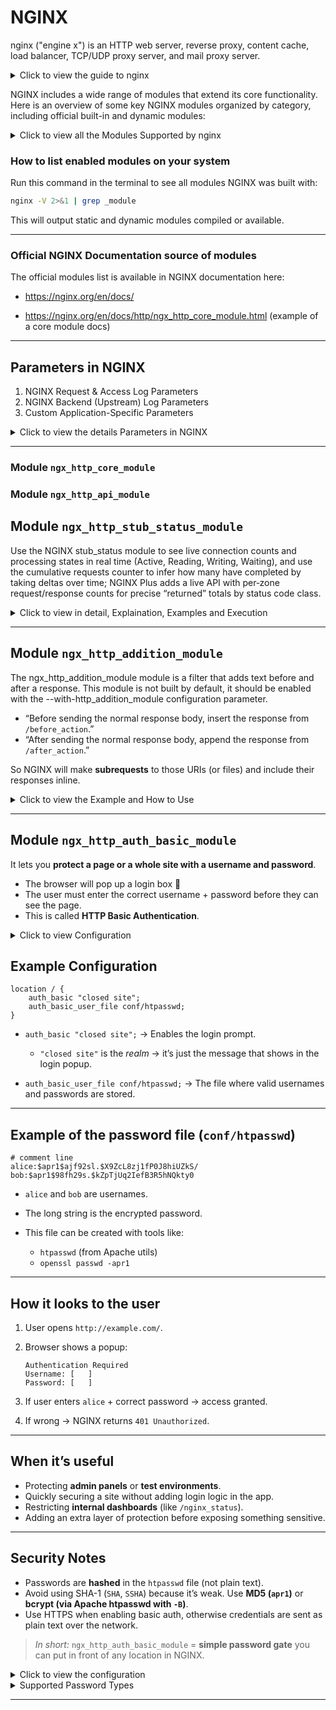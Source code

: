 # NGINX
nginx ("engine x") is an HTTP web server, reverse proxy, content cache, load balancer, TCP/UDP proxy server, and mail proxy server.

<details>
    <summary>Click to view the guide to nginx</summary>

Here’s your content rewritten into **documentation format**, aligned with the style, headings, and keywords used in the official **nginx beginner’s guide**:

---

# Beginner’s Guide to nginx

This guide provides a basic introduction to **nginx** and describes simple tasks that can be performed with it. It is assumed that nginx is already installed on the system. If it is not, see the [Installing nginx](https://nginx.org/en/docs/install.html) page.

This guide covers:

* Starting, stopping, and reloading nginx
* Understanding the configuration file’s structure
* Serving static content
* Configuring nginx as a proxy server
* Connecting nginx with a FastCGI application

---

## Master and Worker Processes

nginx has **one master process** and several **worker processes**.

* **Master process**:

  * Reads and evaluates configuration
  * Maintains worker processes

* **Worker processes**:

  * Handle actual request processing
  * Use an **event-based model** with OS-dependent mechanisms for efficiency

The number of worker processes is defined in the configuration file using the [`worker_processes`](https://nginx.org/en/docs/ngx_core_module.html#worker_processes) directive. This can either be a fixed number or automatically adjusted to the number of available CPU cores.

---

## Configuration File

The way nginx and its modules behave is determined by the **configuration file**.

* Default name: `nginx.conf`
* Common locations:

  * `/usr/local/nginx/conf`
  * `/etc/nginx`
  * `/usr/local/etc/nginx`

---

## Starting, Stopping, and Reloading Configuration

To start nginx, run the executable:

```bash
nginx
```

Once started, it can be controlled using the **-s** parameter:

```bash
nginx -s signal
```

### Supported signals:

* **stop** — fast shutdown
* **quit** — graceful shutdown
* **reload** — reload configuration
* **reopen** — reopen log files

For example, to gracefully stop nginx:

```bash
nginx -s quit
```

To reload configuration after changes:

```bash
nginx -s reload
```

### Sending signals using `kill`

You can also control nginx processes with standard Unix tools:

```bash
kill -s QUIT <master_process_id>
```

The **PID** of the master process is stored in:

* `/usr/local/nginx/logs/nginx.pid`
* `/var/run/nginx.pid`

To list running nginx processes:

```bash
ps -ax | grep nginx
```

For more, see [Controlling nginx](https://nginx.org/en/docs/control.html).

---

## Configuration File’s Structure

nginx consists of **modules** controlled by **directives**.

* **Simple directives**:

  * Name + parameters, end with `;`
* **Block directives**:

  * Same as simple directives, but with `{ ... }` containing additional instructions

Some block directives can contain other directives — these are called **contexts**. Examples:

* `events`
* `http`
* `server`
* `location`

Directives outside of any context belong to the **main context**.

* `events` and `http` → in main context
* `server` → in `http` context
* `location` → in `server` context

Anything after `#` is a **comment**.

---

## Serving Static Content

Serving static files (HTML, images, etc.) is a core function of nginx.

Example:

* `/data/www` → HTML files
* `/data/images` → image files

Create directories:

```bash
mkdir -p /data/www /data/images
echo "Hello from nginx" > /data/www/index.html
```

### Server configuration:

```nginx
server {
    location / {
        root /data/www;
    }

    location /images/ {
        root /data;
    }
}
```

* Requests starting with `/images/` → `/data/images`
* Other requests → `/data/www`

Example:

* `http://localhost/images/example.png` → `/data/images/example.png`
* `http://localhost/page.html` → `/data/www/page.html`

Apply changes:

```bash
nginx -s reload
```

Logs are in:

* `/usr/local/nginx/logs/access.log`
* `/usr/local/nginx/logs/error.log`
* or `/var/log/nginx`

---

## Setting Up a Simple Proxy Server

nginx can act as a **proxy server** — forwarding requests to other servers.

### Step 1: Define proxied server

```nginx
server {
    listen 8080;
    root /data/up1;

    location / {
    }
}
```

* Listens on port **8080**
* Serves files from `/data/up1`

### Step 2: Configure proxy server

```nginx
server {
    location / {
        proxy_pass http://localhost:8080;
    }

    location ~ \.(gif|jpg|png)$ {
        root /data/images;
    }
}
```

* Requests for `.gif`, `.jpg`, `.png` → served locally
* All other requests → forwarded to proxied server on `localhost:8080`

---

## Setting Up FastCGI Proxying

nginx can also pass requests to **FastCGI servers** (e.g., PHP).

### Example configuration:

```nginx
server {
    location / {
        fastcgi_pass  localhost:9000;
        fastcgi_param SCRIPT_FILENAME $document_root$fastcgi_script_name;
        fastcgi_param QUERY_STRING    $query_string;
    }

    location ~ \.(gif|jpg|png)$ {
        root /data/images;
    }
}
```

* Requests → FastCGI server on **localhost:9000**
* `SCRIPT_FILENAME` → determines script file
* `QUERY_STRING` → passes request parameters
* Static images (`gif/jpg/png`) → served locally

---
    
</details>

NGINX includes a wide range of modules that extend its core functionality. Here is an overview of some key NGINX modules organized by category, including official built-in and dynamic modules:

<details>
    <summary>Click to view all the Modules Supported by nginx</summary>

### Core NGINX HTTP Modules (examples)

| Module Name                   | Description                                      |
|------------------------------|------------------------------------------------|
| ngx_http_core_module         | Core HTTP module, essential for basic processing|
| ngx_http_log_module          | Handles logging of HTTP requests and responses  |
| ngx_http_stub_status_module  | Provides basic live status info for NGINX       |
| ngx_http_access_module       | Controls client access rules                      |
| ngx_http_auth_basic_module   | HTTP Basic Authentication support                |
| ngx_http_limit_conn_module   | Limits number of simultaneous connections        |
| ngx_http_limit_req_module    | Request rate limiting                             |
| ngx_http_rewrite_module      | Supports URL rewriting and redirects             |
| ngx_http_ssl_module          | SSL/TLS support for HTTP                          |
| ngx_http_gzip_module         | Gzip compression                                  |
| ngx_http_proxy_module        | Proxying HTTP requests to backend servers        |
| ngx_http_fastcgi_module      | FastCGI support for PHP and other apps           |
| ngx_http_geoip_module        | GeoIP-based IP location functions                 |
| ngx_http_headers_module      | Manipulates HTTP headers                          |

***

### Mail modules (SMTP, IMAP, POP3)

| Module Name                 | Description                                      |
|----------------------------|------------------------------------------------|
| ngx_mail_core_module       | Core mail streaming module                       |
| ngx_mail_ssl_module        | SSL/TLS support for mail protocols               |
| ngx_mail_auth_http_module  | HTTP-based mail authentication                    |
| ngx_mail_proxy_module      | Mail proxy functionality                          |

***

### Stream (TCP/UDP) Modules

| Module Name            | Description                                        |
|-----------------------|--------------------------------------------------|
| ngx_stream_core_module | Core stream module for TCP/UDP proxying           |
| ngx_stream_ssl_module  | SSL/TLS support in stream module                   |
| ngx_stream_limit_conn_module | Limits connections for stream                      |

***

### Popular Dynamic/Third-party Modules (examples)

| Module Name              | Description                                            |
|--------------------------|--------------------------------------------------------|
| ngx_http_lua_module      | Lua scripting inside NGINX                              |
| ngx_http_perl_module     | Perl scripting                                          |
| ngx_http_js_module       | JavaScript scripting (njs)                             |
| ngx_http_image_filter_module | Image processing                                        |
| ngx_http_geoip2_module   | IP Geolocation support using GeoIP2                    |
| ngx_http_brotli_filter_module | Brotli compression                                     |
| ngx_http_waf_module      | Web Application Firewall (security)                    |
| ngx_http_auth_jwt_module | JWT authentication                                     |
| ngx_http_vts_module      | Virtual host traffic status                             |
| ngx_http_redis_module    | Redis integration                                      |
| ngx_http_pagespeed_module| Google PageSpeed optimizations                          |

***

</details>

### How to list enabled modules on your system

Run this command in the terminal to see all modules NGINX was built with:

```bash
nginx -V 2>&1 | grep _module
```

This will output static and dynamic modules compiled or available.

***

### Official NGINX Documentation source of modules

The official modules list is available in NGINX documentation here:

- https://nginx.org/en/docs/

- https://nginx.org/en/docs/http/ngx_http_core_module.html (example of a core module docs)

***

## Parameters in NGINX
1. NGINX Request & Access Log Parameters
2. NGINX Backend (Upstream) Log Parameters
3. Custom Application-Specific Parameters

<details>
    <summary>Click to view the details Parameters in NGINX</summary>

### 1. **NGINX Request & Access Log Parameters**

These are **client-side and request-related values** directly handled by NGINX.
> What the client does + how NGINX sees it.

| Parameter                 | Explanation                                                            | Example Value                  |
| ------------------------- | ---------------------------------------------------------------------- | ------------------------------ |
| `$remote_addr`            | IP address of the client making the request                            | `192.168.1.1`                  |
| `$remote_user`            | Authenticated username if provided, else `-`                           | `john_doe` or `-`              |
| `$time_local`             | Local server time when request was received                            | `[12/Sep/2025:12:00:01 +0530]` |
| `$request`                | Full HTTP request line (method, URI, protocol)                         | `"GET /index.html HTTP/1.1"`   |
| `$request_method`         | HTTP method used                                                       | `GET`, `POST`                  |
| `$request_uri`            | Requested URI including query string                                   | `/api/v1/users?id=42`          |
| `$status`                 | HTTP response status code sent back to client                          | `200`, `404`                   |
| `$request_length`         | Size in bytes of the HTTP request from client                          | `564`                          |
| `$body_bytes_sent`        | Bytes sent in the response **body only** (not headers)                 | `1024`                         |
| `$bytes_sent`             | Total bytes sent (headers + body)                                      | `1120`                         |
| `$http_referer`           | Referrer URL showing where request came from                           | `"http://example.com/start"`   |
| `$http_user_agent`        | User agent string (browser, bot, CLI tool, etc.)                       | `"Mozilla/5.0..."`             |
| `$http_x_forwarded_for`   | Original client IP if behind a proxy/load balancer                     | `203.0.113.42`                 |
| `$server_name`            | Hostname of the NGINX server processing the request                    | `example.com`                  |
| `$scheme`                 | Protocol scheme used                                                   | `http` or `https`              |
| `$ssl_protocol`           | SSL/TLS version if HTTPS                                               | `TLSv1.3`                      |
| `$ssl_cipher`             | SSL cipher suite used for encryption                                   | `ECDHE-RSA-AES128-GCM-SHA256`  |
| `$request_time`           | Total time (seconds) NGINX took to process the request                 | `0.123`                        |
| `$request_id`             | Unique request identifier (helps with tracing requests across systems) | `abc123xyz`                    |
| `$sent_http_x_request_id` | Request ID passed back to client in `X-Request-Id` header              | `d4998d2e-...`                 |

---

## 2. **NGINX Backend (Upstream) Log Parameters**

> These capture how NGINX interacts with **backend servers** (API, app server, etc.).
> What happens when NGINX calls your backend

| Parameter                 | Explanation                                                         | Example Value         |
| ------------------------- | ------------------------------------------------------------------- | --------------------- |
| `$upstream_addr`          | Address of backend server handling request                          | `192.168.100.10:8000` |
| `$upstream_status`        | HTTP status returned by backend                                     | `200`, `502`          |
| `$upstream_response_time` | Time backend took to respond (seconds)                              | `0.053`               |
| `$upstream_connect_time`  | Time taken to open TCP connection to backend                        | `0.002`               |
| `$upstream_header_time`   | Time until first byte of headers received from backend              | `0.045`               |
| `$proxy_host`             | Hostname of the backend/proxy server                                | `api-backend1.local`  |
| `$proxy_port`             | Port used to connect to backend                                     | `8080`                |
| `$upstream_cache_status`  | Cache result when using NGINX cache (`HIT`, `MISS`, `BYPASS`, etc.) | `MISS`                |

---

### 3. **Custom Application-Specific Parameters**

These come from **headers set by your backend application** to measure internal timings (e.g., DB, analysis).
> What your backend reports back for deeper app insights.

| Parameter                      | Explanation                                             | Example Value |
| ------------------------------ | ------------------------------------------------------- | ------------- |
| `$upstream_http_db_read_time`  | Time backend spent **reading from DB**                  | `0.012`       |
| `$upstream_http_db_write_time` | Time backend spent **writing to DB**                    | `0.008`       |
| `$upstream_http_analysis_time` | Time backend spent on **business logic/analysis**       | `0.015`       |
| `$upstream_http_other_time`    | Time spent on **other backend tasks** not covered above | `0.010`       |

</details>

---
### Module `ngx_http_core_module`
### Module `ngx_http_api_module`

## Module `ngx_http_stub_status_module`

Use the NGINX stub_status module to see live connection counts and processing states in real time (Active, Reading, Writing, Waiting), and use the cumulative requests counter to infer how many have completed by taking deltas over time; NGINX Plus adds a live API with per‑zone request/response counts for precise “returned” totals by status code class.

<details>
    <summary>Click to view in detail, Explaination, Examples and Execution</summary>

### What to use
- Open source: stub_status exposes basic live metrics: Active connections, accepts, handled, requests, Reading, Writing, Waiting, plus embedded variables for these values.
- NGINX Plus: Live Activity Monitoring (dashboard and REST API) exposes detailed request and response counts, including responses by status class and per upstream/server zone, ideal for “how many returned” in real time.

### Key metrics explained
- Active connections: current live client connections, including idle keep‑alive (Waiting).
- Reading: connections where NGINX is reading the request header; Writing: connections where NGINX is sending the response; Waiting: idle keep‑alive connections awaiting a new request.
- requests (counter): total client requests since start; “returned” can be approximated as the increase in this counter over an interval minus any currently in‑flight requests, while NGINX Plus exposes explicit response counts by status class.

### Quick formulas
- In‑process now ≈ Reading + Writing, since these represent requests currently being received or responded to.
- Live connections now = Active connections, noting this includes Waiting (idle keep‑alive) as well as Reading and Writing.
- Completed/returned over interval $$ \Delta t $$ ≈ $$ \Delta\text{requests} $$, i.e., requests(t2) − requests(t1), with NGINX Plus offering direct response counters by class for precision.

### Stub_status parameters and variables
| Parameter/Variable | Explanation | Example |
|---|---|---|
| Active connections | Current number of live client connections, including Waiting (idle keep‑alive)  | 291  |
| accepts | Total number of accepted client connections since start (cumulative)  | 16630948  |
| handled | Total number of handled connections; typically equals accepts unless limits were hit  | 16630948  |
| requests | Total client requests processed since start (cumulative)  | 31070465  |
| Reading | Connections where NGINX is reading the request header (in‑flight)  | 6  |
| Writing | Connections where NGINX is writing the response (in‑flight)  | 179  |
| Waiting | Idle keep‑alive connections waiting for a request  | 106  |
| $connections_active | Embedded variable equal to “Active connections”  | 291  |
| $connections_reading | Embedded variable equal to “Reading”  | 6  |
| $connections_writing | Embedded variable equal to “Writing”  | 179  |
| $connections_waiting | Embedded variable equal to “Waiting”  | 106  |

### How to enable live view (open source)
- Add a protected location and enable stub_status, then reload NGINX, which exposes the counters above as a simple text page.
- A minimal example uses “location = /basic_status { stub_status; }”, producing output like “Active connections: 291 … Reading: 6 Writing: 179 Waiting: 106” for quick at‑a‑glance monitoring.

```nginx
location = /basic_status {
    stub_status;
    allow 127.0.0.1;  # restrict as needed
    deny all;
}
```

This produces the canonical stub_status output with Active/accepts/handled/requests/Reading/Writing/Waiting fields for live inspection and scraping by monitors that understand the format.

### How to get exact “returned” counts
- With stub_status, track “requests” as a counter and compute deltas per collection interval to approximate “requests returned,” subtracting in‑flight if needed using Reading + Writing for momentary in‑process counts.
- With NGINX Plus, use the REST API (for example, /api/<version>/http/server_zones and /api/<version>/connections) to obtain precise live request and response counters, including responses by status class, suitable for dashboards and SLOs.

### Live examples of using the **NGINX stub_status module** including configuration snippets and the output log format it produces.

### Example 1: Minimal stub_status configuration

```nginx
server {
    listen 80;
    
    location = /nginx_status {
        stub_status;        # Enables stub_status module
        allow 127.0.0.1;    # Allow localhost access only for security
        deny all;           # Deny all other IPs
    }
}
```

***

### Accessing the stub_status page

Run this command on the server or from allowed hosts:

```bash
curl http://127.0.0.1/nginx_status
```

***

### Example stub_status output

```
Active connections: 291 
server accepts handled requests
16630948 16630948 31070465
Reading: 6 Writing: 179 Waiting: 106
```

***

### Explanation of output fields:

| Field              | Description                                                                                   |
|--------------------|-----------------------------------------------------------------------------------------------|
| Active connections  | Current total active client connections including those waiting for requests (keep-alive)     |
| accepts            | Total number of accepted client TCP connections since server start                            |
| handled            | Total number of successfully handled connections (usually equals accepts)                    |
| requests           | Total number of HTTP requests processed since server start                                  |
| Reading            | Number of connections actively reading client request headers                               |
| Writing            | Number of connections actively writing responses to clients                                |
| Waiting            | Number of idle keep-alive connections waiting for new requests                             |

***

### Example 2: Adding stub_status to existing site

```nginx
location = /status {
    stub_status on;
    access_log off;             # Disable logging for status requests
    allow 192.168.1.0/24;       # Allow trusted subnet
    deny all;                   # Deny others
}
```

Curling this endpoint would show the same above status metrics.

***

### Embedded Variables (can be used in log_format)

- `$connections_active` — same as Active connections
- `$connections_reading` — same as Reading value
- `$connections_writing` — same as Writing value
- `$connections_waiting` — same as Waiting value

These variables enable inclusion of live connection stats in logs or custom dashboards.

To embed the stub_status **embedded variables** like `$connections_active`, `$connections_reading`, `$connections_writing`, and `$connections_waiting` into an NGINX configuration (e.g., for logs or monitoring), here are clear examples:

***

### Example 1: Embedding in custom access log format

```nginx
http {
    log_format connection_status '$remote_addr - $remote_user [$time_local] '
                                 '"$request" $status $body_bytes_sent '
                                 'active=$connections_active reading=$connections_reading '
                                 'writing=$connections_writing waiting=$connections_waiting '
                                 'request_time=$request_time';

    access_log /var/log/nginx/access.log connection_status;

    server {
        listen 80;
        ...
    }
}
```

This creates log entries that include live connection counts showing how many connections are active, reading request headers, writing response bodies, and waiting idle.

***

### Example log entry output with embedded connection variables

```
192.168.1.100 - - [12/Sep/2025:13:10:00 +0530] "GET /index.html HTTP/1.1" 200 1024 active=267 reading=5 writing=180 waiting=82 request_time=0.123
```

***

### Example 2: Using these variables in a status endpoint custom log

```nginx
server {
    listen 80;

    location = /status_log {
        stub_status on;
        access_log /var/log/nginx/status.log connection_status;
        allow 127.0.0.1;
        deny all;
    }
}
```

- Variables `$connections_active`, `$connections_reading`, `$connections_writing`, `$connections_waiting` can be used like any other NGINX variables in `log_format`.
- Define a `log_format` using these variables alongside other request info.
- Reference that format in `access_log` directive inside `http` or `server` context.
- The values reflect real-time states of connections when the log entry is made.
- This setup is useful for integrating live connection info directly into access or custom logs for monitoring and troubleshooting.

#### Summary
The `ngx_http_stub_status_module` is a simple yet powerful tool for live monitoring of the NGINX server status. It exposes:

- Total active connections
- Total accepted, handled, and processed requests
- Breakdown of connections currently reading requests, writing responses, and waiting idly
- This status info helps operators understand current load, diagnose issues, and tune performance.

</details>

---

## Module `ngx_http_addition_module`
The ngx_http_addition_module module is a filter that adds text before and after a response. This module is not built by default, it should be enabled with the --with-http_addition_module configuration parameter.

* “Before sending the normal response body, insert the response from `/before_action`.”
* “After sending the normal response body, append the response from `/after_action`.”

So NGINX will make **subrequests** to those URIs (or files) and include their responses inline.

<details>
    <summary>Click to view the Example and How to Use</summary>

### Example Configuration

```nginx
location / {
    add_before_body /before_action;
    add_after_body  /after_action;
    root /usr/share/nginx/html;
}

location /before_action {
    return 200 ">>> This is added before main response\n";
}

location /after_action {
    return 200 "\n>>> This is added after main response";
}
```

---

### Example Request/Response

#### Request

```bash
curl http://localhost/index.html
```

#### Normal `index.html` (if served directly)

```
<html>
<body>
Main page content here
</body>
</html>
```

#### With `ngx_http_addition_module` enabled

```
>>> This is added before main response

<html>
<body>
Main page content here
</body>
</html>

>>> This is added after main response
```

---

### How it can be useful

* **Injecting banners, notices, or disclaimers** before/after responses without editing the backend app.

  * Example: “System under maintenance” warning at the top of every page.
* **Debugging** → you can add debug text before or after body responses.
* **Wrapping third-party content** → if you proxy to another backend but want to prepend/append content.
* **Adding footers/headers in HTML APIs** (though for JSON APIs it’s generally not useful, because it breaks strict JSON).

---

### Limitations

* It only works for responses with a body (`text/html`, etc.), not for `HEAD` requests or responses with `Content-Length: 0`.
* It does **not** parse or understand HTML/JSON — it just blindly appends text.
* If you use it with APIs (JSON/XML), it will usually break clients unless they’re designed to handle extra text.
* **Best suited for HTML responses** where you want to inject banners, notices, or wrappers at the NGINX level.

<details>
    <summary>Real Life Scenario</summary>

### Scenario

You want to show a **“Maintenance Notice”** on top of every web page **without touching your Laravel/Swoole app**.

---

### NGINX Config Example

```nginx
server {
    listen 80;
    server_name myapp.local;

    root /var/www/html/public;

    # Main application
    location / {
        add_before_body /maintenance_notice;
        add_after_body  /footer_notice;
        try_files $uri $uri/ /index.php?$query_string;
    }

    # Maintenance banner (prepended to all responses)
    location /maintenance_notice {
        default_type text/html;
        return 200 "<div style='background:red;color:white;padding:10px;text-align:center;'>
                      🚧 Maintenance ongoing: some features may be unavailable 🚧
                    </div>";
    }

    # Footer banner (appended to all responses)
    location /footer_notice {
        default_type text/html;
        return 200 "<div style='background:#333;color:#ccc;padding:10px;text-align:center;'>
                      © 2025 My Company – All Rights Reserved
                    </div>";
    }
}
```

---

### What Happens

#### Original App Response (`/`)

```html
<html>
<body>
<h1>Welcome to My App</h1>
<p>Main content goes here.</p>
</body>
</html>
```

#### Modified Response with `ngx_http_addition_module`

```html
<div style='background:red;color:white;padding:10px;text-align:center;'>
  🚧 Maintenance ongoing: some features may be unavailable 🚧
</div>

<html>
<body>
<h1>Welcome to My App</h1>
<p>Main content goes here.</p>
</body>
</html>

<div style='background:#333;color:#ccc;padding:10px;text-align:center;'>
  © 2025 My Company – All Rights Reserved
</div>
```

---

### Why It’s Useful

* **Zero code changes** in your app.
* Can be **enabled/disabled quickly** at the NGINX layer.
* Works for **all requests** (HTML responses).
* Great for banners, warnings, or compliance notices.

---

### Limitations

* Don’t use for **JSON APIs** → extra HTML will break clients.
* Subrequests (`/maintenance_notice`, `/footer_notice`) are full NGINX requests → avoid making them heavy.
* Best suited for **HTML websites**, not REST/GraphQL APIs.
* This gives you a fast, reversible way to **inject messages** into every page served by NGINX.
   
</details>

</details>

---

## Module `ngx_http_auth_basic_module`
It lets you **protect a page or a whole site with a username and password**.

* The browser will pop up a login box 🪪
* The user must enter the correct username + password before they can see the page.
* This is called **HTTP Basic Authentication**.

<details>
    <summary>Click to view Configuration </summary>
</details>

## Example Configuration

```nginx
location / {
    auth_basic "closed site";
    auth_basic_user_file conf/htpasswd;
}
```

* `auth_basic "closed site";` → Enables the login prompt.

  * `"closed site"` is the *realm* → it’s just the message that shows in the login popup.
* `auth_basic_user_file conf/htpasswd;` → The file where valid usernames and passwords are stored.

---

## Example of the password file (`conf/htpasswd`)

```
# comment line
alice:$apr1$ajf92sl.$X9ZcL8zj1fP0J8hiUZkS/
bob:$apr1$98fh29s.$kZpTjUq2IefB3R5hNQkty0
```

* `alice` and `bob` are usernames.
* The long string is the encrypted password.
* This file can be created with tools like:

  * `htpasswd` (from Apache utils)
  * `openssl passwd -apr1`

---

## How it looks to the user

1. User opens `http://example.com/`.
2. Browser shows a popup:

   ```
   Authentication Required
   Username: [   ]
   Password: [   ]
   ```
3. If user enters `alice` + correct password → access granted.
4. If wrong → NGINX returns `401 Unauthorized`.

---

## When it’s useful

* Protecting **admin panels** or **test environments**.
* Quickly securing a site without adding login logic in the app.
* Restricting **internal dashboards** (like `/nginx_status`).
* Adding an extra layer of protection before exposing something sensitive.

---

## Security Notes

* Passwords are **hashed** in the `htpasswd` file (not plain text).
* Avoid using SHA-1 (`SHA`, `SSHA`) because it’s weak. Use **MD5 (`apr1`)** or **bcrypt (via Apache htpasswd with `-B`)**.
* Use HTTPS when enabling basic auth, otherwise credentials are sent as plain text over the network.

> _In short:_
> `ngx_http_auth_basic_module` = **simple password gate** you can put in front of any location in NGINX.

<details>
    <summary>Click to view the configuration</summary>

## Configuration
### Step 1. Create a password file

On your server, run:

```bash
sudo sh -c "echo -n 'admin:' >> /etc/nginx/.htpasswd"
sudo sh -c "openssl passwd -apr1 'StrongPassword123' >> /etc/nginx/.htpasswd"
```

This creates a user `admin` with password `StrongPassword123`.
File: `/etc/nginx/.htpasswd`

---

### Step 2. Update NGINX config

In your `server {}` block:

```nginx
location /nginx_status {
    stub_status;

    # Step 1: Restrict by IP
    allow 127.0.0.1;       # localhost
    allow 192.168.1.100;   # your office IP (example)
    deny all;              # everyone else denied

    # Step 2: Require Basic Auth
    auth_basic "Restricted Area";
    auth_basic_user_file /etc/nginx/.htpasswd;

    # Optional: log hits
    access_log /var/log/nginx/access.log main;
}
```

---

### How it works

1. If someone from an unauthorized IP tries → they get **403 Forbidden**.
2. If someone from an allowed IP tries:

   * They see a **username/password popup**.
   * Must enter `admin / StrongPassword123`.
   * If correct → NGINX shows the stub\_status page.
3. Access attempts are logged in `/var/log/nginx/access.log`.

---

### Example Flow

#### Correct client (127.0.0.1)

```bash
curl -u admin:StrongPassword123 http://127.0.0.1/nginx_status
```

Output:

```
Active connections: 3
server accepts handled requests
 1042 1042 1094
Reading: 0 Writing: 1 Waiting: 2
```

### Wrong password

```bash
curl -u admin:wrong http://127.0.0.1/nginx_status
```

Output:

```
401 Authorization Required
```

### Unauthorized IP

```bash
curl http://203.0.113.50/nginx_status
```

Output:

```
403 Forbidden
```

---

> This way `/nginx_status` is protected by **two layers**:

* **IP filtering** (only trusted networks allowed)
* **Basic auth** (username/password gate)
    
</details>

<details>
    <summary>Supported Password Types</summary>

## Supported password types
### Password file basics

* The file (`htpasswd`) holds usernames and passwords.
* Each line looks like:

  ```
  username:encrypted_password[:comment]
  ```
* NGINX checks the password the user enters against the encrypted value in the file.

---

### Supported password types

1. **crypt() function (traditional UNIX crypt)**

   * Oldest method.
   * Example entry:

     ```
     alice:SaQYwJz6hG0wQ
     ```
   * Generated using:

     ```bash
     openssl passwd mypassword
     ```
   * Not recommended today (weak).

---

2. **Apache MD5 (`apr1`)**

   * Safer than plain `crypt`.
   * Example entry:

     ```
     bob:$apr1$1d9a7dC2$7DXMcKbnY4Qo1r4CuYxvL.
     ```
   * Generated using:

     ```bash
     htpasswd -m /etc/nginx/.htpasswd bob
     # or
     openssl passwd -apr1 "mypassword"
     ```
   *  Commonly used and supported.

3. **RFC 2307 style → `{scheme}data`**

   * Format: `{SCHEME}encoded_password`
   * Schemes supported in NGINX:

     * **PLAIN** → `{PLAIN}mypassword` (⚠️ never use, password is cleartext).
     * **SHA** → `{SHA}base64_of_sha1(password)` (⚠️ unsafe, unsalted SHA-1).
     * **SSHA** → `{SSHA}base64_of_sha1(password+salt)` (slightly better, used in LDAP/Dovecot).

   Example (SHA-1 hashed):

   ```
   carol:{SHA}W6ph5Mm5Pz8GgiULbPgzG37mj9g=
   ```

---

### Security Notes

* **Best today:**

  * Use **MD5-apr1 (`-m`)** or **bcrypt (`-B`)** if your `htpasswd` tool supports it.
  * Example bcrypt entry:

    ```
    david:$2y$05$zA5O4/Ph3EZ/CMECnM8Xe.3tC8zJ5o4kOt/yHcSvTj5R3AN/uzqZW
    ```
* **Avoid:**

  * PLAIN (obvious reasons)
  * SHA (unsalted SHA-1, easily cracked with rainbow tables)

---

> So in simple terms:

* You can use `htpasswd` or `openssl passwd` to create these entries.
* NGINX supports **crypt, apr1-MD5, SHA/SSHA, and RFC 2307-style formats**.
* For modern security, stick with **apr1-MD5** or **bcrypt**.
    
</details>

---
